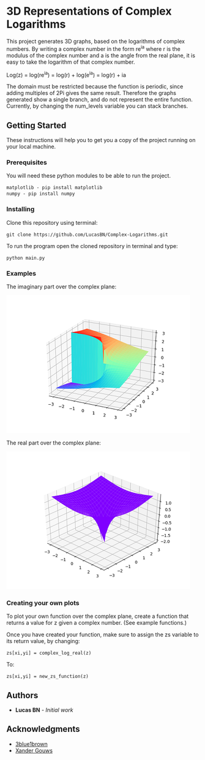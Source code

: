 # 3D Representations of Complex Logarithms

This project generates 3D graphs, based on the logarithms of complex numbers. By writing a complex number in the form re<sup>ia</sup> where r is the modulus of the complex number and a is the angle from the real plane, it is easy to take the logarithm of that complex number.

Log(z) = log(re<sup>ia</sup>) = log(r) + log(e<sup>ia</sup>) = log(r) + ia

The domain must be restricted because the function is periodic, since adding multiples of 2Pi gives the same
result. Therefore the graphs generated show a single branch, and do not represent the entire function. Currently,
by changing the num_levels variable you can stack branches.

## Getting Started

These instructions will help you to get you a copy of the project running on your local machine.

### Prerequisites

You will need these python modules to be able to run the project.

```
matplotlib - pip install matplotlib
numpy - pip install numpy
```

### Installing

Clone this repository using terminal:

```
git clone https://github.com/LucasBN/Complex-Logarithms.git
```

To run the program open the cloned repository in terminal and type:

```
python main.py
```

### Examples

The imaginary part over the complex plane:

![Imaginary over complex](examples/imaginary.png)

The real part over the complex plane:

![Real over complex](examples/real.png)

### Creating your own plots

To plot your own function over the complex plane, create a function that returns a value for z given a complex number. (See example functions.)

Once you have created your function, make sure to assign the zs variable to its return value, by changing:

```
zs[xi,yi] = complex_log_real(z)
```

To:

```
zs[xi,yi] = new_zs_function(z)
```

## Authors

* **Lucas BN** - *Initial work*

## Acknowledgments

* [3blue1brown](https://www.youtube.com/channel/UCYO_jab_esuFRV4b17AJtAw)
* [Xander Gouws](https://www.youtube.com/watch?v=SYxyemNSSm8)
